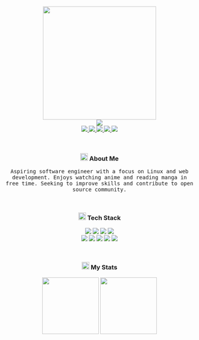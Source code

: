 <h3 align="center">
	<img src="https://media0.giphy.com/media/j0HjChGV0J44KrrlGv/giphy.gif?cid=790b7611bee372f799d3e654891002c36d77380c48c466d2&rid=giphy.gif&ct=s" width="300" /><br/>
	<img src="https://readme-typing-svg.herokuapp.com?font=Fira+Code&duration=1240&pause=2800&color=8bd5ca&center=true&width=600&lines=Software+Engineering+student;Linux+and+web+development+enthusiast;Driven+to+use+technology+to+make+a+difference;Continuously+learning+and+growing+as+a+developer"
</h3>

<div align="center">
  <a href="mailto:doniwicaksonox@gmail.com">
    <img src="https://img.shields.io/badge/Gmail-D14836?style=flat&logo=gmail&logoColor=white">
  </a>
  <a href="https://discordapp.com/users/909294977698369557">
    <img src="https://img.shields.io/badge/Discord-%235865F2.svg?style=flat&logo=discord&logoColor=white">
  </a>
  <a href="https://t.me/slashedzer0">
    <img src="https://img.shields.io/badge/Telegram-2CA5E0?style=flat&logo=telegram&logoColor=white">
  <a/>
  <a href="https://anilist.co/user/slashedzer0/">
    <img src="https://img.shields.io/badge/AniList-02A9FF?logo=anilist&logoColor=fff&style=flat">
  </a>
  <a href="https://open.spotify.com/user/ae1wyum3y57zrnujm977tn1nq?si=aDhopdbSSwSF54lW-SLVAg&utm_source=copy-link">
    <img src="https://img.shields.io/badge/Spotify-1DB954?logo=spotify&logoColor=fff&style=flat">
  </a><br/>
  <img src="https://raw.githubusercontent.com/catppuccin/catppuccin/main/assets/misc/transparent.png" height="30" width="0px"/>
</div>

<h3 align="center">
  <img src="https://raw.githubusercontent.com/Tarikul-Islam-Anik/Animated-Fluent-Emojis/master/Emojis/Smilies/Ghost.png" alt="Ghost" width="20" height="20" /> About Me
</h3>

<p align="center">
  <samp>
    Aspiring software engineer with a focus on Linux and web development. Enjoys watching anime and reading manga in free time. Seeking to improve skills and contribute to open source community.
  </samp><br/>
  <img src="https://raw.githubusercontent.com/catppuccin/catppuccin/main/assets/misc/transparent.png" height="30" width="0px"/>
</p>

<h3 align="center"> 
  <img src="https://raw.githubusercontent.com/Tarikul-Islam-Anik/Animated-Fluent-Emojis/master/Emojis/Travel%20and%20places/Rocket.png" alt="Rocket" width="20" height="20" /> Tech Stack
</h3>
  
<div align="center">
  <img src="https://img.shields.io/badge/Linux-24273a?style=for-the-badge&logo=linux&logoColor=FCC624"  />
  <img src="https://img.shields.io/badge/VS%20Code-24273a.svg?style=for-the-badge&logo=visual-studio-code&logoColor=0078d7"  />
  <img src="https://img.shields.io/badge/IDEA-24273a?logo=intellijidea&logoColor=fff&style=for-the-badge" />
  <img src="https://img.shields.io/badge/Git-24273a?logo=git&logoColor=F05032&style=for-the-badge" /><br/>
	
  <img src="https://img.shields.io/badge/Python-24273a?logo=python&style=for-the-badge&logoColor=3776AB" />
  <img src="https://custom-icon-badges.demolab.com/badge/Java-24273a.svg?style=for-the-badge&logo=java-bold&logoColor=E0144C" />
  <img src="https://img.shields.io/badge/html-%2324273a.svg?style=for-the-badge&logo=html5&logoColor=E34F26"  />
  <img src="https://img.shields.io/badge/css-%2324273a.svg?style=for-the-badge&logo=css3&logoColor=1572B6"  />
  <img src="https://custom-icon-badges.demolab.com/badge/SQL-24273a.svg?style=for-the-badge&logo=database&logoColor=fea314" /><br/>
  <img src="https://raw.githubusercontent.com/catppuccin/catppuccin/main/assets/misc/transparent.png" height="30" width="0px"/>
</div>

<h3 align="center">
  <img src="https://raw.githubusercontent.com/Tarikul-Islam-Anik/Animated-Fluent-Emojis/master/Emojis/Animals/T-Rex.png" alt="T-Rex" width="20" height="20" /> My Stats
</h3>

<div align="center">
  <img src="https://github-readme-stats.vercel.app/api?username=slashedzer0&bg_color=24273a&text_color=cad3f5&icon_color=c6a0f6&title_color=8bd5ca&card_width=420&show_icons=true&hide_border=true&hide_title=true&include_all_commits=false&count_private=false" height="150" />
  <img src="https://streak-stats.demolab.com?user=slashedzer0&hide_border=true&background=24273a&stroke=cad3f5&ring=8bd5ca&fire=8bd5ca&currStreakNum=c6a0f6&sideNums=8bd5ca&currStreakLabel=c6a0f6&sideLabels=8bd5ca&dates=cad3f5" height="150" />
</div>
